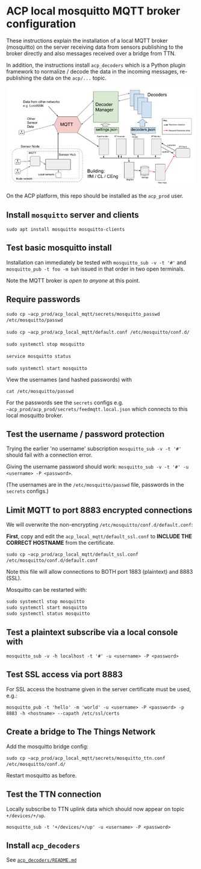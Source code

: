 # ACP local mosquitto MQTT broker configuration

These instructions explain the installation of a local MQTT broker (mosquitto) on the
server receiving data from sensors publishing to the broker directly and also messages
received over a bridge from TTN.

In addition, the instructions install `acp_decoders` which is a Python plugin framework
to normalize / decode the data in the incoming messages, re-publishing the data on the
`acp/...` topic.

![acp_local_mqtt architecture diagram](images/acp_local_mqtt.png)

On the ACP platform, this repo should be installed as the `acp_prod` user.

## Install `mosquitto` server and clients
```
sudo apt install mosquitto mosquitto-clients
```

## Test basic mosquitto install

Installation can immediately be tested with `mosquitto_sub -v -t '#'` and `mosquitto_pub -t foo -m bah`
issued in that order in two open terminals.

Note the MQTT broker is *open to anyone* at this point.

## Require passwords

```
sudo cp ~acp_prod/acp_local_mqtt/secrets/mosquitto_passwd /etc/mosquitto/passwd

sudo cp ~acp_prod/acp_local_mqtt/default.conf /etc/mosquitto/conf.d/

sudo systemctl stop mosquitto

service mosquitto status

sudo systemctl start mosquitto
```

View the usernames (and hashed passwords) with
```
cat /etc/mosquitto/passwd
```
For the passwords see the `secrets` configs e.g. `~acp_prod/acp_prod/secrets/feedmqtt.local.json` 
which connects to this local mosquitto broker.

## Test the username / password protection

Trying the earlier 'no username' subscription `mosquitto_sub -v -t '#'` should fail
with a connection error.

Giving the username password should work: `mosquitto_sub -v -t '#' -u <username> -P <password>`.

(The usernames are in the `/etc/mosquitto/passwd` file, passwords in the `secrets` configs.)

## Limit MQTT to port 8883 encrypted connections

We will overwrite the non-encrypting `/etc/mosquitto/conf.d/default.conf`:

**First**, copy and edit the `acp_local_mqtt/default_ssl.conf` to **INCLUDE THE CORRECT HOSTNAME** from the
certificate.

```
sudo cp ~acp_prod/acp_local_mqtt/default_ssl.conf /etc/mosquitto/conf.d/default.conf
```

Note this file will allow connections to BOTH port 1883 (plaintext) and 8883 (SSL).

Mosquitto can be restarted with:
```
sudo systemctl stop mosquitto
sudo systemctl start mosquitto
sudo systemctl status mosquitto
```

## Test a plaintext subscribe via a local console with 

```
mosquitto_sub -v -h localhost -t '#' -u <username> -P <password>
```

## Test SSL access via port 8883

For SSL access the hostname given in the server certificate must be used, e.g.:

```
mosquitto_pub -t 'hello' -m 'world' -u <username> -P <password> -p 8883 -h <hostname> --capath /etc/ssl/certs
```

## Create a bridge to The Things Network

Add the mosquitto bridge config:
```
sudo cp ~acp_prod/acp_local_mqtt/secrets/mosquitto_ttn.conf /etc/mosquitto/conf.d/
```

Restart mosquitto as before.

## Test the TTN connection

Locally subscribe to TTN uplink data which should now appear on topic `+/devices/+/up`.
```
mosquitto_sub -t '+/devices/+/up' -u <username> -P <password>
```

## Install `acp_decoders`

See [`acp_decoders/README.md`](acp_decoders/README.md)

